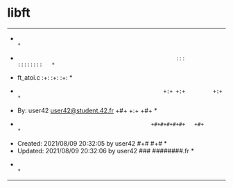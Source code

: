 # libft


******************************************************************************
*                                                                            *
*                                                        :::      ::::::::   *
*   ft_atoi.c                                          :+:      :+:    :+:   *
*                                                    +:+ +:+         +:+     *
*   By: user42 <user42@student.42.fr>              +#+  +:+       +#+        *
*                                                +#+#+#+#+#+   +#+           *
*   Created: 2021/08/09 20:32:05 by user42            #+#    #+#             *
*   Updated: 2021/08/09 20:32:06 by user42           ###   ########.fr       *
*                                                                            *
******************************************************************************

